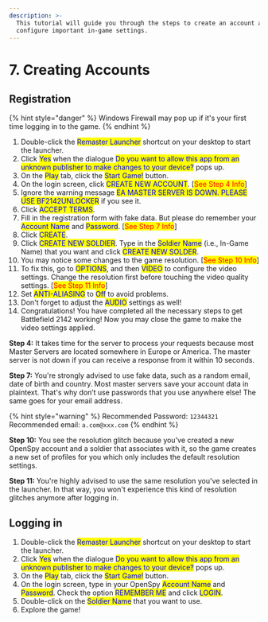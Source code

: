 ```yaml
---
description: >-
  This tutorial will guide you through the steps to create an account and
  configure important in-game settings.
---
```


# 7. Creating Accounts

## Registration

{% hint style="danger" %}
Windows Firewall may pop up if it's your first time logging in to the game.
{% endhint %}

1. Double-click the <mark style="color:blue;">Remaster Launcher</mark> shortcut on your desktop to start the launcher.
2. Click <mark style="color:blue;">Yes</mark> when the dialogue <mark style="color:blue;">Do you want to allow this app from an unknown publisher to make changes to your device?</mark> pops up.
3. On the <mark style="color:blue;">Play</mark> tab, click the <mark style="color:blue;">Start Game!</mark> button.
4. On the login screen, click <mark style="color:blue;">CREATE NEW ACCOUNT</mark>. \[<mark style="color:red;">See Step 4 Info</mark>]
5. Ignore the warning message <mark style="color:blue;">EA MASTER SERVER IS DOWN. PLEASE USE BF2142UNLOCKER</mark> if you see it.
6. Click <mark style="color:blue;">ACCEPT TERMS</mark>.
7. Fill in the registration form with fake data. But please do remember your <mark style="color:blue;">Account Name</mark> and <mark style="color:blue;">Password</mark>. \[<mark style="color:red;">See Step 7 Info</mark>]
8. Click <mark style="color:blue;">CREATE</mark>.
9. Click <mark style="color:blue;">CREATE NEW SOLDIER</mark>. Type in the <mark style="color:blue;">Soldier Name</mark> (i.e., In-Game Name) that you want and click <mark style="color:blue;">CREATE NEW SOLDER</mark>.
10. You may notice some changes to the game resolution. \[<mark style="color:red;">See Step 10 Info</mark>]
11. To fix this, go to <mark style="color:blue;">OPTIONS</mark>, and then <mark style="color:blue;">VIDEO</mark> to configure the video settings. Change the resolution first before touching the video quality settings. \[<mark style="color:red;">See Step 11 Info</mark>]
12. Set <mark style="color:blue;">ANTI-ALIASING</mark> to <mark style="color:blue;">Off</mark> to avoid problems.
13. Don't forget to adjust the <mark style="color:blue;">AUDIO</mark> settings as well!​
14. Congratulations! You have completed all the necessary steps to get Battlefield 2142 working! Now you may close the game to make the video settings applied.

**Step 4:** It takes time for the server to process your requests because most Master Servers are located somewhere in Europe or America. The master server is not down if you can receive a response from it within 10 seconds.

**Step 7:** You're strongly advised to use fake data, such as a random email, date of birth and country. Most master servers save your account data in plaintext. That's why don’t use passwords that you use anywhere else! The same goes for your email address.&#x20;

{% hint style="warning" %}
Recommended Password: `12344321`\
Recommended email: `a.com@xxx.com`
{% endhint %}

**Step 10:** You see the resolution glitch because you've created a new OpenSpy account and a soldier that associates with it, so the game creates a new set of profiles for you which only includes the default resolution settings.&#x20;

**Step 11:** You're highly advised to use the same resolution you've selected in the launcher. In that way, you won't experience this kind of resolution glitches anymore after logging in.

## Logging in

1. Double-click the <mark style="color:blue;">Remaster Launcher</mark> shortcut on your desktop to start the launcher.
2. Click <mark style="color:blue;">Yes</mark> when the dialogue <mark style="color:blue;">Do you want to allow this app from an unknown publisher to make changes to your device?</mark> pops up.
3. On the <mark style="color:blue;">Play</mark> tab, click the <mark style="color:blue;">Start Game!</mark> button.
4. On the login screen, type in your OpenSpy <mark style="color:blue;">Account Name</mark> and <mark style="color:blue;">Password</mark>. Check the option <mark style="color:blue;">REMEMBER ME</mark> and click <mark style="color:blue;">LOGIN</mark>.
5. Double-click on the <mark style="color:blue;">Soldier Name</mark> that you want to use.
6. Explore the game!
